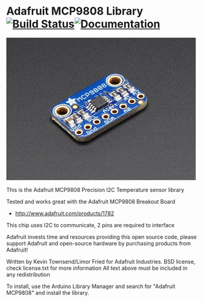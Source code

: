 # Adafruit MCP9808 Library [![Build Status](https://github.com/adafruit/Adafruit_MCP9808_Library/workflows/Arduino%20Library%20CI/badge.svg)](https://github.com/adafruit/Adafruit_MCP9808_Library/actions)[![Documentation](https://github.com/adafruit/ci-arduino/blob/master/assets/doxygen_badge.svg)](http://adafruit.github.io/Adafruit_MCP9808_Library/html/index.html)

<a href="https://www.adafruit.com/product/1782"><img src="assets/board.jpg?raw=true" width="500px"></a>

This is the Adafruit MCP9808 Precision I2C Temperature sensor library

Tested and works great with the Adafruit MCP9808 Breakout Board
* http://www.adafruit.com/products/1782

This chip uses I2C to communicate, 2 pins are required to interface

Adafruit invests time and resources providing this open source code, please support Adafruit and open-source hardware by purchasing products from Adafruit!

Written by Kevin Townsend/Limor Fried for Adafruit Industries.
BSD license, check license.txt for more information
All text above must be included in any redistribution

To install, use the Arduino Library Manager and search for "Adafruit MCP9808" and install the library.
